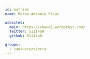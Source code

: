 ```yaml
---
id: mafrias
name: Marco Antonio Frías

websites:
  main: https://smaug1.wordpress.com/
  twitter: 51114u9
  github: 51114u9

groups:
  - santacruzsierra
---
```

